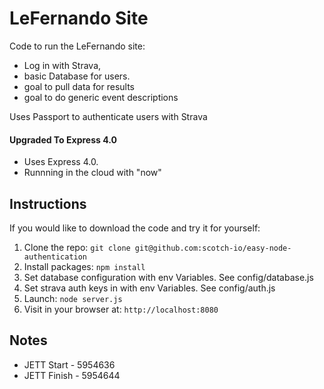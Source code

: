 # LeFernando Site

Code to run the LeFernando site: 
* Log in with Strava, 
* basic Database for users. 
* goal to pull data for results
* goal to do generic event descriptions


Uses Passport to authenticate users with Strava


#### Upgraded To Express 4.0

* Uses Express 4.0. 
* Runnning in the cloud with "now"

## Instructions

If you would like to download the code and try it for yourself:

1. Clone the repo: `git clone git@github.com:scotch-io/easy-node-authentication`
2. Install packages: `npm install`
3. Set database configuration with env Variables. See config/database.js
4. Set strava auth keys in with env Variables. See config/auth.js
5. Launch: `node server.js`
6. Visit in your browser at: `http://localhost:8080`

## Notes

* JETT Start - 5954636
* JETT Finish - 5954644
